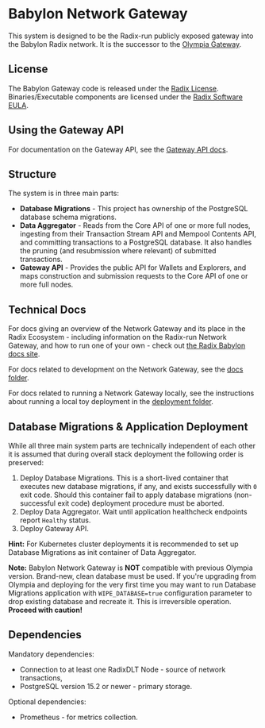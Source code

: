 # Babylon Network Gateway

This system is designed to be the Radix-run publicly exposed gateway into the Babylon Radix network. It is the successor to the [Olympia Gateway](https://github.com/radixdlt/radixdlt-network-gateway).

## License

The Babylon Gateway code is released under the [Radix License](LICENSE). Binaries/Executable components are licensed under the [Radix Software EULA](http://www.radixdlt.com/terms/genericEULA).

## Using the Gateway API

For documentation on the Gateway API, see the [Gateway API docs](https://docs-babylon.radixdlt.com/main/apis/api-specification.html).

## Structure

The system is in three main parts:
* **Database Migrations** - This project has ownership of the PostgreSQL database schema migrations.
* **Data Aggregator** - Reads from the Core API of one or more full nodes, ingesting from their Transaction Stream API and Mempool Contents API, and committing transactions to a PostgreSQL database. It also handles the pruning (and resubmission where relevant) of submitted transactions.
* **Gateway API** - Provides the public API for Wallets and Explorers, and maps construction and submission requests to the Core API of one or more full nodes.

## Technical Docs

For docs giving an overview of the Network Gateway and its place in the Radix Ecosystem - including information on the Radix-run Network Gateway, and how to run one of your own - check out [the Radix Babylon docs site](https://docs-babylon.radixdlt.com/).

For docs related to development on the Network Gateway, see the [docs folder](./docs).

For docs related to running a Network Gateway locally, see the instructions about running a local toy deployment in the [deployment folder](./deployment).

## Database Migrations & Application Deployment

While all three main system parts are technically independent of each other it is assumed that during overall stack deployment the following order is preserved:

1. Deploy Database Migrations. This is a short-lived container that executes new database migrations, if any, and exists successfully with `0` exit code. Should this container fail to apply database migrations (non-successful exit code) deployment procedure must be aborted. 
2. Deploy Data Aggregator. Wait until application healthcheck endpoints report `Healthy` status. 
3. Deploy Gateway API. 

**Hint:** For Kubernetes cluster deployments it is recommended to set up Database Migrations as init container of Data Aggregator.

**Note:** Babylon Network Gateway is **NOT** compatible with previous Olympia version. Brand-new, clean database must be used. 
If you're upgrading from Olympia and deploying for the very first time you may want to run Database Migrations application with `WIPE_DATABASE=true` configuration parameter to drop existing database and recreate it. This is irreversible operation. **Proceed with caution!**  

## Dependencies

Mandatory dependencies:

* Connection to at least one RadixDLT Node - source of network transactions,
* PostgreSQL version 15.2 or newer - primary storage.

Optional dependencies:

* Prometheus - for metrics collection.

